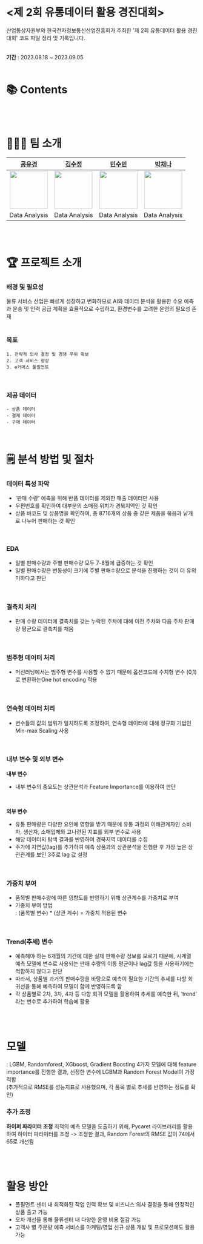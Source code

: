 <h1> <제 2회 유통데이터 활용 경진대회> </h1>
산업통상자원부와 한국전자정보통신산업진흥회가 주최한 '제 2회 유통데이터 활용 경진대회' 코드 파일 정리 및 기록입니다.
<br>
<br>

**기간** : 2023.08.18 ~ 2023.09.05
  <br>
  <br>
# 📚 Contents


<br>
<br>

# 🙋🏻‍♀️ 팀 소개
|[공유경](https://github.com/yOukyonG)|[김수정](https://github.com/sugenre)|[민수민](https://github.com/Su-Min57)|[박채나](https://github.com/chaena7)|
|:---:|:---:|:---:|:---:|
|<img src="https://github.com/yOukyonG.png" width="100px" height="100" >|<img src="https://github.com/sugenre.png" width="100px" height="100" >|<img src="https://github.com/Su-Min57.png" width="100px" height="100" >|<img src="https://github.com/chaena7.png" width="100px" height="100">|
|Data Analysis|Data Analysis|Data Analysis|Data Analysis|

<br/>
<br>

# 🏆️ 프로젝트 소개

<h3> 배경 및 필요성 </h3>
물류 서비스 산업은 빠르게 성장하고 변화하므로 AI와 데이터 분석을 활용한 수요 예측과 운송 및 인력 공급 계획을 효율적으로 수립하고, 환경변수를 고려한 운영의 필요성 존재
<br>
<br>

<h3> 목표 </h3>

```
1. 전략적 의사 결정 및 경쟁 우위 확보
2. 고객 서비스 향상
3. e커머스 풀필먼트
```

<br>

<h3> 제공 데이터 </h3>

```
- 상품 데이터
- 결제 데이터
- 구매 데이터
```

<br>


# 🗒 분석 방법 및 절차

<h3> 데이터 특성 파악 </h3>

- '판매 수량' 예측을 위해 반품 데이터를 제외한 매출 데이터만 사용
- 우편번호를 확인하여 대부분의 소매점 위치가 경북지역인 것 확인
- 상품 바코드 및 상품명을 확인하여, 총 8716개의 상품 중 같은 제품을 묶음과 낱개로 나누어 판매하는 것 확인
<br>

<h3> EDA </h3>

- 일별 판매수량과 주별 판매수량 모두 7-8월에 급증하는 것 확인
- 일별 판매수량은 변동성이 크기에 주별 판매수량으로 분석을 진행하는 것이 더 유의미하다고 판단

<br>

<h3> 결측치 처리 </h3>

- 판매 수량 데이터에 결측치를 갖는 누락된 주차에 대해 이전 주차와 다음 주차 판매량 평균으로 결측치를 채움 

<br> 

<h3> 범주형 데이터 처리</h3>

- 머신러닝에서는 범주형 변수를 사용할 수 없기 때문에 옵션코드에 수치형 변수 (0,1)로 변환하는One hot encoding 적용
  
<br>

<h3> 연속형 데이터 처리 </h3>

- 변수들의 값의 범위가 일치하도록 조정하여, 연속형 데이터에 대해 정규화 기법인 Min-max Scaling 사용

<br>

<h3> 내부 변수 및 외부 변수 </h3>

  **내부 변수**
  <br>

  - 내부 변수의 중요도는 상관분석과 Feature Importance를 이용하여 판단

  <br>

  **외부 변수**
  - 유통 판매량은 다양한 요인에 영향을 받기 때문에 유통 과정의 이해관계자인 소비자, 생산자, 소매업체와 고나련된 지표를 외부 변수로 사용
  - 해당 데이터의 탐색 결과를 반영하여 경북지역 데이터를 수집
  - 주가에 지연값(lag)를 추가하여 예측 상품과의 상관분석을 진행한 후 가장 높은 상관관계를 보인 3주로 lag 값 설정

<br>

<h3> 가중치 부여 </h3>

- 품목별 판매수량에 따른 영향도를 반영하기 위해 상관계수를 가중치로 부여
- 가중치 부여 방법
  <br> : (품목별 변수) * (상관 계수) = 가중치 적용된 변수

<br>

<h3> Trend(추세) 변수 </h3>

- 예측해야 하는 6개월의 기간에 대한 실제 판매수량 정보를 모르기 때문에, 시계열 예측 모델에 변수로 사용되는 판매 수량의 이동 평균이나 lag값 등을 사용하기에는 적합하지 않다고 판단
- 따라서, 상품별 과거의 판매수량을 바탕으로 예측이 필요한 기간의 추세를 다항 회귀선을 통해 예측하여 모델이 함께 반영하도록 함
- 각 상품별로 2차, 3차, 4차 등 다항 회귀 모델을 활용하여 추세를 예측한 뒤,
 ‘trend’ 라는 변수로 추가하여 학습에 활용

<br>
<br>

# 모델
: LGBM, Randomforest, XGboost, Gradient Boosting 4가지 모델에 대해 feature importance를 진행한 결과, 선정한 변수에 LGBM과 Random Forest Model이 가장 적합
<br>
(추가적으로 RMSE를 성능지표로 사용했으며, 각 품목 별로 추세를 반영하는 정도를 확인)

<h3> 추가 조정 </h3>

**하이퍼 파라미터 조정**
최적의 예측 모델을 도출하기 위해, Pycaret 라이브러리를 활용하여 하이터 파라미터를 조정
-> 조정한 결과, Random Forest의 RMSE 값이 74에서 65로 개선됨

<br>
<br>

# 활용 방안
 - 풀필먼트 센터 내 최적화된 작업 인력 확보 및 비즈니스 의사 결정을 통해 안정적인 상품 출고 가능
 - 오차 개선을 통해 물류센터 내 다양한 운영 비용 절감 가능
 - 고객사 별 주문량 예측 서비스를 마케팅/영업 신규 상품 개발 및 프로모션에도 활용 가능
